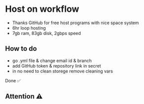 # Host on workflow
- Thanks GitHub for free host programs with nice space system
- 6hr loop hosting
- 7gb ram, 83gb disk, 2gbps speed
## How to do
- go .yml file & change email id & branch
- add GitHub token & repository link in secret
- in no need to clean storege remove cleaning vars

Done ✅

## Attention ⚠️
``` I didn't responsible for your GitHub account.
```
